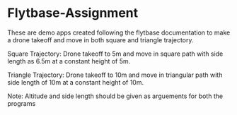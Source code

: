 # Flytbase-Assignment
These are demo apps created following the flytbase documentation to make a drone takeoff and move in both square and triangle trajectory. 

Square Trajectory:
Drone takeoff to 5m and move in square path with side length as 6.5m at a constant height of 5m.

Triangle Trajectory:
Drone takeoff to 10m and move in triangular path with side length of 10m at a constant height of 10m.

Note: Altitude and side length should be given as arguements for both the programs
